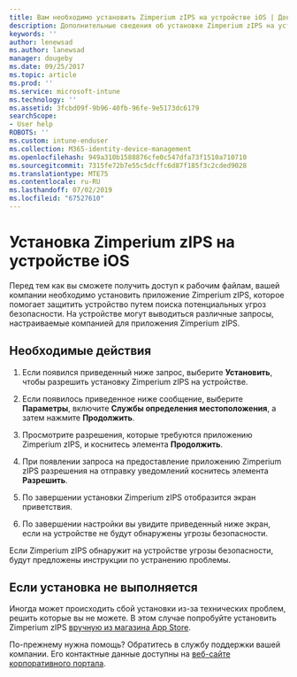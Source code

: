 ```yaml
---
title: Вам необходимо установить Zimperium zIPS на устройстве iOS | Документы Майкрософт
description: Дополнительные сведения об установке Zimperium zIPS на устройстве iOS.
keywords: ''
author: lenewsad
ms.author: lanewsad
manager: dougeby
ms.date: 09/25/2017
ms.topic: article
ms.prod: ''
ms.service: microsoft-intune
ms.technology: ''
ms.assetid: 3fcbd09f-9b96-40fb-96fe-9e5173dc6179
searchScope:
- User help
ROBOTS: ''
ms.custom: intune-enduser
ms.collection: M365-identity-device-management
ms.openlocfilehash: 949a310b1588876cfe0c547dfa73f1510a710710
ms.sourcegitcommit: 7315fe72b7e55c5dcffc6d87f185f3c2cded9028
ms.translationtype: MTE75
ms.contentlocale: ru-RU
ms.lasthandoff: 07/02/2019
ms.locfileid: "67527610"
---
```

# <a name="install-zimperium-zips-on-your-ios-device"></a>Установка Zimperium zIPS на устройстве iOS

Перед тем как вы сможете получить доступ к рабочим файлам, вашей компании необходимо установить приложение Zimperium zIPS, которое помогает защитить устройство путем поиска потенциальных угроз безопасности. На устройстве могут выводиться различные запросы, настраиваемые компанией для приложения Zimperium zIPS.

## <a name="what-you-need-to-do"></a>Необходимые действия 

1. Если появился приведенный ниже запрос, выберите **Установить**, чтобы разрешить установку Zimperium zIPS на устройстве.

2. Если появилось приведенное ниже сообщение, выберите **Параметры**, включите **Службы определения местоположения**, а затем нажмите **Продолжить**.

3. Просмотрите разрешения, которые требуются приложению Zimperium zIPS, и коснитесь элемента **Продолжить**.

4. При появлении запроса на предоставление приложению Zimperium zIPS разрешения на отправку уведомлений коснитесь элемента **Разрешить**.

5. По завершении установки Zimperium zIPS отобразится экран приветствия.

6. По завершении настройки вы увидите приведенный ниже экран, если на устройстве не будут обнаружены угрозы безопасности.

Если Zimperium zIPS обнаружит на устройстве угрозы безопасности, будут предложены инструкции по устранению проблемы.

## <a name="if-the-installation-doesnt-work"></a>Если установка не выполняется

Иногда может происходить сбой установки из-за технических проблем, решить которые вы не можете. В этом случае попробуйте установить Zimperium zIPS [вручную из магазина App Store](https://itunes.apple.com/app/zimperium-zips/id1030924459).

По-прежнему нужна помощь? Обратитесь в службу поддержки вашей компании. Его контактные данные доступны на [веб-сайте корпоративного портала](https://go.microsoft.com/fwlink/?linkid=2010980).
